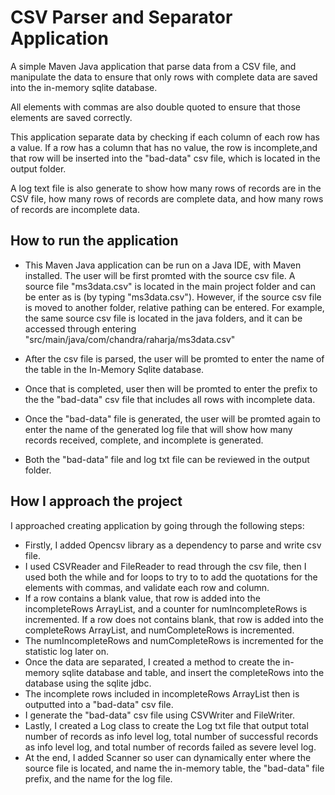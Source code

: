 # CSV Parser and Separator Application

A simple Maven Java application that parse data from a CSV file, and manipulate the data to ensure that only rows with complete data are saved into the in-memory sqlite database. 

All elements with commas are also double quoted to ensure that those elements are saved correctly. 

This application separate data by checking if each column of each row has a value. If a row has a column that has no value, the row is incomplete,and that row will be inserted into the "bad-data" csv file, which is located in the output folder. 

A log text file is also generate to show how many rows of records are in the CSV file, how many rows of records are complete data, and how many rows of records are incomplete data. 

## How to run the application
* This Maven Java application can be run on a Java IDE, with Maven installed. The user will be first promted with the source csv file. A source file "ms3data.csv" is located in the main project folder and can be enter as is (by typing "ms3data.csv"). However, if the source csv file is moved to another folder, relative pathing can be entered. For example, the same source csv file is located in the java folders, and it can be accessed through entering "src/main/java/com/chandra/raharja/ms3data.csv"

* After the csv file is parsed, the user will be promted to enter the name of the table in the In-Memory Sqlite database.

* Once that is completed, user then will be promted to enter the prefix to the the "bad-data" csv file that includes all rows with incomplete data. 

* Once the "bad-data" file is generated, the user will be promted again to enter the name of the generated log file that will show how many records received, complete, and incomplete is generated.

* Both the "bad-data" file and log txt file can be reviewed in the output folder. 

## How I approach the project
I approached creating application by going through the following steps:
* Firstly, I added Opencsv library as a dependency to parse and write csv file.
* I used CSVReader and FileReader to read through the csv file, then I used both the while and for loops to try to to add the quotations for the elements with commas, and validate each row and column.
* If a row contains a blank value, that row is added into the incompleteRows ArrayList, and a counter for numIncompleteRows is incremented. If a row does not contains blank, that row is added into the completeRows ArrayList, and numCompleteRows is incremented. 
* The numIncompleteRows and numCompleteRows is incremented for the statistic log later on.
* Once the data are separated, I created a method to create the in-memory sqlite database and table, and insert the completeRows into the database using the sqlite jdbc. 
* The incomplete rows included in incompleteRows ArrayList then is outputted into a "bad-data" csv file.
* I generate the "bad-data" csv file using CSVWriter and FileWriter.
* Lastly, I created a Log class to create the Log txt file that output total number of records as info level log, total number of successful records as info level log, and total number of records failed as severe level log.
* At the end, I added Scanner so user can dynamically enter where the source file is located, and name the in-memory table, the "bad-data" file prefix, and the name for the log file.